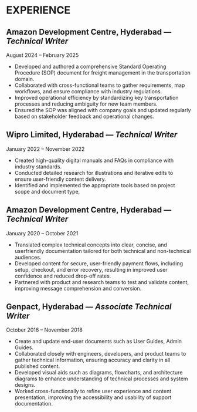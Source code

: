 # **EXPERIENCE**
## **Amazon Development Centre, Hyderabad** — *Technical Writer*
August 2024 – February 2025
- Developed and authored a comprehensive Standard Operating Procedure (SOP) document for freight management in the transportation domain.  
- Collaborated with cross-functional teams to gather requirements, map workflows, and ensure compliance with industry regulations.  
- Improved operational efficiency by standardizing key transportation  processes and reducing ambiguity for new team members.  
- Ensured the SOP was aligned with company goals and updated regularly based on stakeholder feedback and operational changes.

## **Wipro Limited, Hyderabad** — *Technical Writer*  
January 2022 – November 2022  
- Created high-quality digital manuals and FAQs in compliance with industry standards.  
- Conducted detailed research for illustrations and iterative edits to ensure user-friendly content delivery.  
- Identified and implemented the appropriate tools based on project scope and document type,

## **Amazon Development Centre, Hyderabad** — *Technical Writer*
January 2020 – October 2021  
- Translated complex technical concepts into clear, concise, and userfriendly documentation tailored for both technical and non-technical audiences.
- Developed content for secure, user-friendly payment flows, including setup, checkout, and error recovery, resulting in improved user confidence and reduced drop-off rates.  
- Partnered with product and research teams to test and validate content, improving message comprehension and conversion.

## **Genpact, Hyderabad** — *Associate Technical Writer*  
October 2016 – November 2018  
- Create and update end-user documents such as User Guides, Admin Guides.  
- Collaborated closely with engineers, developers, and product teams to gather technical information, ensuring accuracy and clarity in all published content.  
- Developed visual aids such as diagrams, flowcharts, and architecture diagrams to enhance understanding of technical processes and system designs.  
- Worked cross-functionally to refine user experience and content presentation, improving the accessibility and usability of support documentation.
